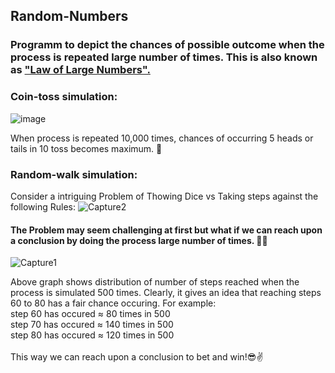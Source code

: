 ## Random-Numbers
### Programm to depict the chances of possible outcome when the process is repeated large number of times. This is also known as  <a href="https://en.wikipedia.org/wiki/Law_of_large_numbers" target="_blank">  "Law of Large Numbers". </a>

### Coin-toss simulation:
![image](https://user-images.githubusercontent.com/47412487/77350564-b6d73080-6d62-11ea-82da-0611f7a6790c.PNG)

When process is repeated 10,000 times, chances of occurring 5 heads or tails in 10 toss becomes maximum. 🙌

### Random-walk simulation:
 Consider a intriguing Problem of Thowing Dice vs Taking steps against the following Rules:
![Capture2](https://user-images.githubusercontent.com/47412487/77628949-c1feac00-6f6e-11ea-8c04-18c608932a95.PNG)

#### The Problem may seem challenging at first but what if we can reach upon a conclusion by doing the process large number of times. 👨‍💻
![Capture1](https://user-images.githubusercontent.com/47412487/77628940-c034e880-6f6e-11ea-83df-9c539eeb18c3.PNG)

 Above graph shows distribution of number of steps reached when the process is simulated 500 times.
 Clearly, it gives an idea that reaching steps 60 to 80 has a fair chance occuring. 
 For example:<br>
step 60 has occured ≈ 80 times in 500  <br> 
step 70 has occured ≈ 140 times in 500 <br>
step 80 has occured ≈ 120 times in 500 <br><br>
This way we can reach upon a conclusion to bet and win!😎✌️
